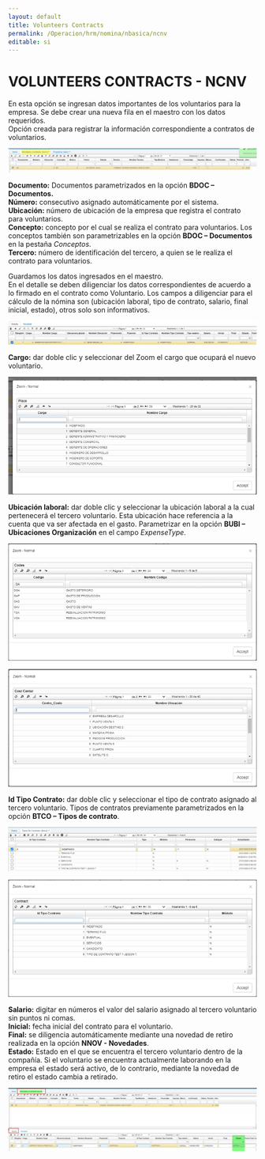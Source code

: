 ```yaml
---
layout: default
title: Volunteers Contracts
permalink: /Operacion/hrm/nomina/nbasica/ncnv
editable: si
---
```


# VOLUNTEERS CONTRACTS - NCNV

En esta opción se ingresan datos importantes de los voluntarios para la empresa. Se debe crear una nueva fila en el maestro con los datos requeridos.  
Opción creada para registrar la información correspondiente a contratos de voluntarios.

![](ncnv1.png)

**Documento:** Documentos parametrizados en la opción **BDOC – Documentos.**  
**Número:** consecutivo asignado automáticamente por el sistema.  
**Ubicación:** número de ubicación de la empresa que registra el contrato para voluntarios.  
**Concepto:** concepto por el cual se realiza el contrato para voluntarios. Los conceptos también son parametrizables en la opción **BDOC – Documentos** en la pestaña _Conceptos_.  
**Tercero:** número de identificación del tercero, a quien se le realiza el contrato para voluntarios.  



Guardamos los datos ingresados en el maestro.  
En el detalle se deben diligenciar los datos correspondientes de acuerdo a lo firmado en el contrato como Voluntario. Los campos a diligenciar para el cálculo de la nómina son (ubicación laboral, tipo de contrato, salario, final inicial, estado), otros solo son informativos.  

![](ncnt3.png)

**Cargo:** dar doble clic y seleccionar del Zoom el cargo que ocupará el nuevo voluntario.  

![](ncnt4.png)

**Ubicación laboral:** dar doble clic y seleccionar la ubicación laboral a la cual pertenecerá el tercero voluntario. Esta ubicación hace referencia a la cuenta que va ser afectada en el gasto. Parametrizar en la opción **BUBI – Ubicaciones Organización** en el campo _ExpenseType_.  

![](ncnt5.png)

![](ncnt6.png)

**Id Tipo Contrato:** dar doble clic y seleccionar el tipo de contrato asignado al tercero voluntario. Tipos de contratos previamente parametrizados en la opción **BTCO – Tipos de contrato**.  

![](ncnt7.png)

![](ncnt8.png)

**Salario:** digitar en números el valor del salario asignado al tercero voluntario sin puntos ni comas.  
**Inicial:** fecha inicial del contrato para el voluntario.  
**Final:** se diligencia automáticamente mediante una novedad de retiro realizada en la opción **NNOV - Novedades**.  
**Estado:** Estado en el que se encuentra el tercero voluntario dentro de la compañía. Si el voluntario se encuentra actualmente laborando en la empresa el estado será activo, de lo contrario, mediante la novedad de retiro el estado cambia a retirado.  


![](ncnv2.png)







